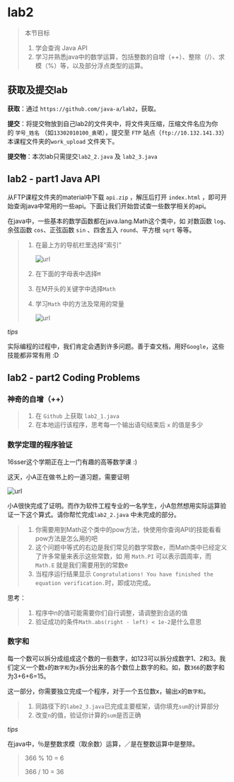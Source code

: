 # lab2

> 本节目标
>
> 1. 学会查询 Java API
> 2. 学习并熟悉java中的数学运算，包括整数的自增（++）、整除（/）、求模（%）等，以及部分浮点类型的运算。

## 获取及提交lab

**获取**：通过 `https://github.com/java-a/lab2`，获取。

**提交**：将提交物放到自己lab2的文件夹中，将文件夹压缩，压缩文件名应为你的 `学号_姓名` （如`13302010100_袁珺`），提交至 `FTP` 站点（`ftp://10.132.141.33`）本课程文件夹的`work_upload` 文件夹下。

**提交物**：本次lab只需提交`lab2_2.java` 及 `lab2_3.java`

## lab2 - part1 	Java API

从FTP课程文件夹的material中下载 `api.zip` ，解压后打开 `index.html` ，即可开始查询java中常用的一些api。下面让我们开始尝试查一些数学相关的api。

在java中，一些基本的数学函数都在java.lang.Math这个类中，如 对数函数 `log`、余弦函数 `cos`、正弦函数 `sin` 、四舍五入 `round`、平方根 `sqrt` 等等。

> 1. 在最上方的导航栏里选择“索引”
>
>    ![url](https://cloud.githubusercontent.com/assets/9759891/18612704/5b64ddb4-7d93-11e6-895b-4c6441fe1135.png)
>
> 2. 在下面的字母表中选择`M`
>
> 3. 在M开头的关键字中选择`Math`
>
> 4. 学习`Math` 中的方法及常用的常量
>
>    ![url](https://cloud.githubusercontent.com/assets/9759891/18612881/9a8be44a-7d9a-11e6-96de-0323808e00b4.png)

*tips*

实际编程的过程中，我们肯定会遇到许多问题。善于查文档，用好`Google`，这些技能都非常有用 :D

## lab2 - part2	Coding Problems

### 神奇的自增（++）

>1. 在 `Github` 上获取 `lab2_1.java`
>2. 在本地运行该程序，思考每一个输出语句结束后 `x` 的值是多少



### 数学定理的程序验证

16sser这个学期正在上一门有趣的高等数学课 :) 

这天，小A正在做书上的一道习题，需要证明

![url](https://cloud.githubusercontent.com/assets/9759891/18614177/7409796e-7dbc-11e6-9189-7c56af5d91be.png)

小A很快完成了证明。而作为软件工程专业的一名学生，小A忽然想用实际运算验证一下这个算式。请你帮忙完成`lab2_2.java` 中未完成的部分。

>1. 你需要用到Math这个类中的pow方法，快使用你查询API的技能看看pow方法是怎么用的吧
>2. 这个问题中等式的右边是我们常见的数学常数e，而Math类中已经定义了许多常量来表示这些常数，如 用 `Math.PI` 可以表示圆周率，而 `Math.E` 就是我们需要用到的常数e  
>3. 当程序运行结果显示 `Congratulations! You have finished the equation verification.`时，即成功完成。

思考：

> 1. 程序中n的值可能需要你们自行调整，请调整到合适的值
> 2. 验证成功的条件`Math.abs(right - left) < 1e-2`是什么意思



### 数字和

每一个数可以拆分成组成这个数的一些数字，如123可以拆分成数字1、2和3。我们定义一个数`x`的`数字和`为`x`拆分出来的各个数位上数字的和。如，数`366`的数字和为3+6+6=15。

这一部分，你需要独立完成一个程序，对于一个五位数x，输出x的`数字和`。

> 1. 同路径下的`labe2_3.java`已完成主要框架，请你填充`sum`的计算部分
> 2. 改变`n`的值，验证你计算的`sum`是否正确

*tips*

在java中，％是整数求模（取余数）运算，／是在整数运算中是整除。

> 366 % 10 = 6
>
> 366 / 10 = 36

